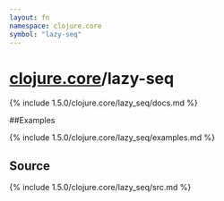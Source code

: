 ```yaml
---
layout: fn
namespace: clojure.core
symbol: "lazy-seq"
---
```


# [clojure.core](../)/lazy-seq

{% include 1.5.0/clojure.core/lazy_seq/docs.md %}

##Examples

{% include 1.5.0/clojure.core/lazy_seq/examples.md %}
## Source
{% include 1.5.0/clojure.core/lazy_seq/src.md %}

